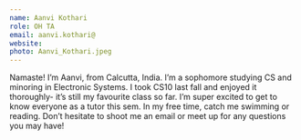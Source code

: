 ```yaml
---
name: Aanvi Kothari
role: OH TA
email: aanvi.kothari@
website: 
photo: Aanvi_Kothari.jpeg
---
```

Namaste! I’m Aanvi, from Calcutta, India. I’m a sophomore studying CS and minoring in Electronic Systems. I took CS10 last fall and enjoyed it thoroughly- it’s still my favourite class so far. I’m super excited to get to know everyone as a tutor this sem. In my free time, catch me swimming or reading. Don’t hesitate to shoot me an email or meet up for any questions you may have! 
